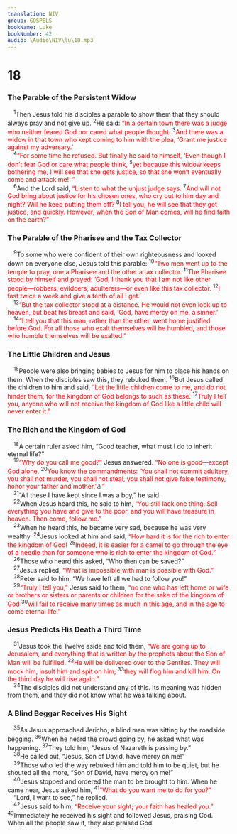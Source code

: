 ```yaml
---
translation: NIV
group: GOSPELS
bookName: Luke 
bookNumber: 42
audio: \Audio\NIV\lu\18.mp3
---
```


<div class="title"><h1>18</h1><h3>The Parable of the Persistent Widow </h3></div>
<span class="verse lu_18_1"> <sup>1</sup>Then Jesus told his disciples a parable to show them that they should always pray and not give up. </span>
<span class="verse lu_18_2"><sup>2</sup>He said: <font color="red">“In a certain town there was a judge who neither feared God nor cared what people thought.</font></span>
<span class="verse lu_18_3"><sup>3</sup><font color="red">And there was a widow in that town who kept coming to him with the plea, ‘Grant me justice against my adversary.’</font><br/></span>
<span class="verse lu_18_4"> <sup>4</sup><font color="red">“For some time he refused. But finally he said to himself, ‘Even though I don’t fear God or care what people think,</font></span>
<span class="verse lu_18_5"><sup>5</sup><font color="red">yet because this widow keeps bothering me, I will see that she gets justice, so that she won’t eventually come and attack me!’ ”</font><br/></span>
<span class="verse lu_18_6"> <sup>6</sup>And the Lord said, <font color="red">“Listen to what the unjust judge says.</font></span>
<span class="verse lu_18_7"><sup>7</sup><font color="red">And will not God bring about justice for his chosen ones, who cry out to him day and night? Will he keep putting them off?</font></span>
<span class="verse lu_18_8"><sup>8</sup><font color="red">I tell you, he will see that they get justice, and quickly. However, when the Son of Man comes, will he find faith on the earth?”</font><br/></span>
<div class="title"><h3>The Parable of the Pharisee and the Tax Collector </h3></div>
<span class="verse lu_18_9"> <sup>9</sup>To some who were confident of their own righteousness and looked down on everyone else, Jesus told this parable: </span>
<span class="verse lu_18_10"><sup>10</sup><font color="red">“Two men went up to the temple to pray, one a Pharisee and the other a tax collector.</font></span>
<span class="verse lu_18_11"><sup>11</sup><font color="red">The Pharisee stood by himself and prayed: ‘God, I thank you that I am not like other people—robbers, evildoers, adulterers—or even like this tax collector.</font></span>
<span class="verse lu_18_12"><sup>12</sup><font color="red">I fast twice a week and give a tenth of all I get.’</font><br/></span>
<span class="verse lu_18_13"> <sup>13</sup><font color="red">“But the tax collector stood at a distance. He would not even look up to heaven, but beat his breast and said, ‘God, have mercy on me, a sinner.’</font><br/></span>
<span class="verse lu_18_14"> <sup>14</sup><font color="red">“I tell you that this man, rather than the other, went home justified before God. For all those who exalt themselves will be humbled, and those who humble themselves will be exalted.”</font><br/></span>
<div class="title"><h3>The Little Children and Jesus </h3></div>
<span class="verse lu_18_15"> <sup>15</sup>People were also bringing babies to Jesus for him to place his hands on them. When the disciples saw this, they rebuked them. </span>
<span class="verse lu_18_16"><sup>16</sup>But Jesus called the children to him and said, <font color="red">“Let the little children come to me, and do not hinder them, for the kingdom of God belongs to such as these.</font></span>
<span class="verse lu_18_17"><sup>17</sup><font color="red">Truly I tell you, anyone who will not receive the kingdom of God like a little child will never enter it.”</font><br/></span>
<div class="title"><h3>The Rich and the Kingdom of God </h3></div>
<span class="verse lu_18_18"> <sup>18</sup>A certain ruler asked him, “Good teacher, what must I do to inherit eternal life?” <br/></span>
<span class="verse lu_18_19"> <sup>19</sup><font color="red">“Why do you call me good?”</font> Jesus answered. <font color="red">“No one is good—except God alone.</font></span>
<span class="verse lu_18_20"><sup>20</sup><font color="red">You know the commandments: ‘You shall not commit adultery, you shall not murder, you shall not steal, you shall not give false testimony, honor your father and mother.’</font><a data-toggle="tooltip" data-placement="bottom" title="Exodus 20:12-16; Deut. 5:16-20">⚓</a><font color="red">”</font><br/></span>
<span class="verse lu_18_21"> <sup>21</sup>“All these I have kept since I was a boy,” he said. <br/></span>
<span class="verse lu_18_22"> <sup>22</sup>When Jesus heard this, he said to him, <font color="red">“You still lack one thing. Sell everything you have and give to the poor, and you will have treasure in heaven. Then come, follow me.”</font><br/></span>
<span class="verse lu_18_23"> <sup>23</sup>When he heard this, he became very sad, because he was very wealthy. </span>
<span class="verse lu_18_24"><sup>24</sup>Jesus looked at him and said, <font color="red">“How hard it is for the rich to enter the kingdom of God!</font></span>
<span class="verse lu_18_25"><sup>25</sup><font color="red">Indeed, it is easier for a camel to go through the eye of a needle than for someone who is rich to enter the kingdom of God.”</font><br/></span>
<span class="verse lu_18_26"> <sup>26</sup>Those who heard this asked, “Who then can be saved?” <br/></span>
<span class="verse lu_18_27"> <sup>27</sup>Jesus replied, <font color="red">“What is impossible with man is possible with God.”</font><br/></span>
<span class="verse lu_18_28"> <sup>28</sup>Peter said to him, “We have left all we had to follow you!” <br/></span>
<span class="verse lu_18_29"> <sup>29</sup><font color="red">“Truly I tell you,”</font> Jesus said to them, <font color="red">“no one who has left home or wife or brothers or sisters or parents or children for the sake of the kingdom of God</font></span>
<span class="verse lu_18_30"><sup>30</sup><font color="red">will fail to receive many times as much in this age, and in the age to come eternal life.”</font><br/></span>
<div class="title"><h3>Jesus Predicts His Death a Third Time </h3></div>
<span class="verse lu_18_31"> <sup>31</sup>Jesus took the Twelve aside and told them, <font color="red">“We are going up to Jerusalem, and everything that is written by the prophets about the Son of Man will be fulfilled.</font></span>
<span class="verse lu_18_32"><sup>32</sup><font color="red">He will be delivered over to the Gentiles. They will mock him, insult him and spit on him;</font></span>
<span class="verse lu_18_33"><sup>33</sup><font color="red">they will flog him and kill him. On the third day he will rise again.”</font><br/></span>
<span class="verse lu_18_34"> <sup>34</sup>The disciples did not understand any of this. Its meaning was hidden from them, and they did not know what he was talking about. <br/></span>
<div class="title"><h3>A Blind Beggar Receives His Sight </h3></div>
<span class="verse lu_18_35"> <sup>35</sup>As Jesus approached Jericho, a blind man was sitting by the roadside begging. </span>
<span class="verse lu_18_36"><sup>36</sup>When he heard the crowd going by, he asked what was happening. </span>
<span class="verse lu_18_37"><sup>37</sup>They told him, “Jesus of Nazareth is passing by.” <br/></span>
<span class="verse lu_18_38"> <sup>38</sup>He called out, “Jesus, Son of David, have mercy on me!” <br/></span>
<span class="verse lu_18_39"> <sup>39</sup>Those who led the way rebuked him and told him to be quiet, but he shouted all the more, “Son of David, have mercy on me!” <br/></span>
<span class="verse lu_18_40"> <sup>40</sup>Jesus stopped and ordered the man to be brought to him. When he came near, Jesus asked him, </span>
<span class="verse lu_18_41"><sup>41</sup><font color="red">“What do you want me to do for you?”</font><br/> “Lord, I want to see,” he replied. <br/></span>
<span class="verse lu_18_42"> <sup>42</sup>Jesus said to him, <font color="red">“Receive your sight; your faith has healed you.”</font></span>
<span class="verse lu_18_43"><sup>43</sup>Immediately he received his sight and followed Jesus, praising God. When all the people saw it, they also praised God. <br/></span>
